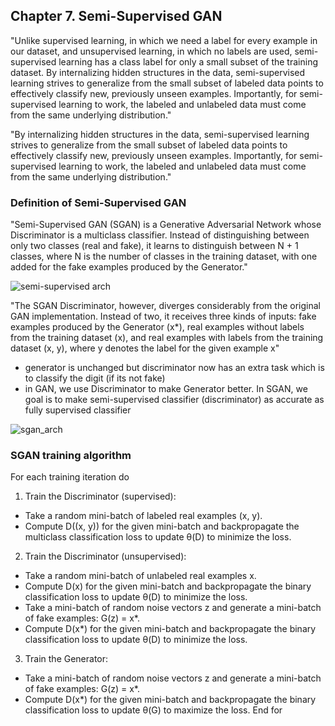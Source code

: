 ## Chapter 7. Semi-Supervised GAN

"Unlike supervised learning, in which we need a label for every example in our dataset, and unsupervised learning, in which no labels are used, semi-supervised learning has a class label for only a small subset of the training dataset. By internalizing hidden structures in the data, semi-supervised learning strives to generalize from the small subset of labeled data points to effectively classify new, previously unseen examples. Importantly, for semi-supervised learning to work, the labeled and unlabeled data must come from the same underlying distribution."

"By internalizing hidden structures in the data, semi-supervised learning strives to generalize from the small subset of labeled data points to effectively classify new, previously unseen examples. Importantly, for semi-supervised learning to work, the labeled and unlabeled data must come from the same underlying distribution."

### Definition of Semi-Supervised GAN
"Semi-Supervised GAN (SGAN) is a Generative Adversarial Network whose Discriminator is a multiclass classifier. Instead of distinguishing between only two classes (real and fake), it learns to distinguish between N + 1 classes, where N is the number of classes in the training dataset, with one added for the fake examples produced by the Generator."

![semi-supervised arch](https://i.gyazo.com/1b9e78eb4c72e4e5b19d45893ee98a77.png)

"The SGAN Discriminator, however, diverges considerably from the original GAN implementation. Instead of two, it receives three kinds of inputs: fake examples produced by the Generator (x*), real examples without labels from the training dataset (x), and real examples with labels from the training dataset (x, y), where y denotes the label for the given example x"
  * generator is unchanged but discriminator now has an extra task which is to classify the digit (if its not fake)
  * in GAN, we use Discriminator to make Generator better. In SGAN, we goal is to make semi-supervised classifier (discriminator) as accurate as fully supervised classifier
  
  
![sgan_arch](https://i.gyazo.com/d5f69f8f00aaf0b2963ff66052197c11.png)

### SGAN training algorithm
For each training iteration do

1. Train the Discriminator (supervised):
 * Take a random mini-batch of labeled real examples (x, y).
 * Compute D((x, y)) for the given mini-batch and backpropagate the multiclass classification loss to update θ(D) to minimize the loss.
2. Train the Discriminator (unsupervised):
 * Take a random mini-batch of unlabeled real examples x.
 * Compute D(x) for the given mini-batch and backpropagate the binary classification loss to update θ(D) to minimize the loss.
 * Take a mini-batch of random noise vectors z and generate a mini-batch of fake examples: G(z) = x*.
 * Compute D(x*) for the given mini-batch and backpropagate the binary classification loss to update θ(D) to minimize the loss.
3. Train the Generator:
 * Take a mini-batch of random noise vectors z and generate a mini-batch of fake examples: G(z) = x*.
 * Compute D(x*) for the given mini-batch and backpropagate the binary classification loss to update θ(G) to maximize the loss.
End for
